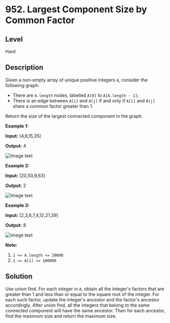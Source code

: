 # 952. Largest Component Size by Common Factor
## Level
Hard

## Description
Given a non-empty array of unique positive integers `A`, consider the following graph:

* There are `A.length` nodes, labelled `A[0]` to `A[A.length - 1]`;
* There is an edge between `A[i]` and `A[j]` if and only if `A[i]` and `A[j]` share a common factor greater than 1.

Return the size of the largest connected component in the graph.

**Example 1:**

**Input:** [4,6,15,35]

**Output:** 4

![Image text](https://assets.leetcode.com/uploads/2018/12/01/ex1.png)

**Example 2:**

**Input:** [20,50,9,63]

**Output:** 2

![Image text](https://assets.leetcode.com/uploads/2018/12/01/ex2.png)

**Example 3:**

**Input:** [2,3,6,7,4,12,21,39]

**Output:** 8

![Image text](https://assets.leetcode.com/uploads/2018/12/01/ex3.png)

**Note:**

1. `1 <= A.length <= 20000`
2. `1 <= A[i] <= 100000`

## Solution
Use union find. For each integer in `A`, obtain all the integer's factors that are greater than 1 and less than or equal to the square root of the integer. For each such factor, update the integer's ancestor and the factor's ancestor accordingly. After union find, all the integers that belong to the same connected component will have the same ancestor. Then for each ancestor, find the maximum size and return the maximum size.
